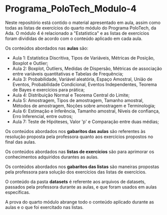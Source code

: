 # Programa_PoloTech_Modulo-4

Neste repositório está contido o material apresentado em aula, assim como todas as listas de exercícios do quarto módulo do Programa PoloTech, da Ada. O módulo 4 é relacionado a "Estatística" e as listas de exercícios foram divididas de acordo com o conteúdo aplicado em cada aula.

Os conteúdos abordados nas **aulas** são:

- Aula 1: Estatística Discritiva, Tipos de Variáveis, Métricas de Posição, Boxplot e Outlier;
- Aula 2: Boxplot, Outliers, Medidas de Dispersão, Métricas de associação entre variáveis quantitativas e Tabelas de Frequência;
- Aula 3: Probabilidade, Variável aleatória, Espaço Amostral, União de Eventos, Probabilidade Condicional, Eventos Independentes, Teorema de Bayes e exercícios para prática;
- Aula 4: Distribuição Normal e Teorema Central do Limite;
- Aula 5: Amostragem, Tipos de amostragem, Tamanho amostral, Métodos de amostragem, Noções sobre amostragem e Terminologia;
- Aula 6: Estimação e Inferência, Tamanho amostral, Níveis de confiança, Erro Inferencial, entre outros;
- Aula 7: Teste de Hipóteses, Valor 'p' e Comparação entre duas médias;

Os conteúdos abordados nos **gabaritos das aulas** são referentes às resolução proposta pela professora quanto aos exercícios propostos no final das aulas.

Os conteúdos abordados nas **listas de exercícios** são para aprimorar os conhecimentos adquiridos durantes as aulas.

Os conteúdos abordados nos **gabaritos das listas** são maneiras propostas pela professora para solução dos exercícios das listas de exercícios.

O conteúdo da pasta **datasets** é referente aos arquivos de datasets, passados pela professora durante as aulas, e que foram usados em aulas específicas.

A prova do quarto módulo abrange todo o conteúdo aplicado durante as aulas e o que foi exercitado nas listas.
